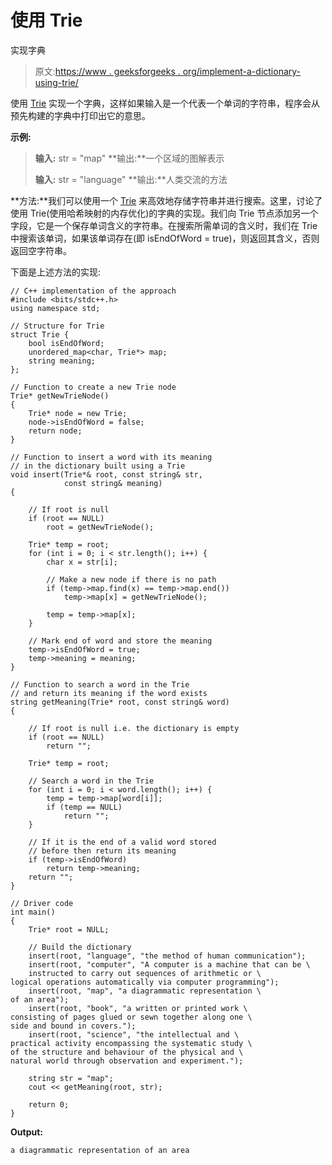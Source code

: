 # 使用 Trie

实现字典

> 原文:[https://www . geeksforgeeks . org/implement-a-dictionary-using-trie/](https://www.geeksforgeeks.org/implement-a-dictionary-using-trie/)

使用 [Trie](https://www.geeksforgeeks.org/trie-insert-and-search/) 实现一个字典，这样如果输入是一个代表一个单词的字符串，程序会从预先构建的字典中打印出它的意思。

**示例:**

> **输入:** str = "map"
> **输出:**一个区域的图解表示
> 
> **输入:** str = "language"
> **输出:**人类交流的方法

**方法:**我们可以使用一个 [Trie](https://www.geeksforgeeks.org/trie-insert-and-search/) 来高效地存储字符串并进行搜索。这里，讨论了使用 Trie(使用哈希映射的内存优化)的字典的实现。我们向 Trie 节点添加另一个字段，它是一个保存单词含义的字符串。在搜索所需单词的含义时，我们在 Trie 中搜索该单词，如果该单词存在(即 isEndOfWord = true)，则返回其含义，否则返回空字符串。

下面是上述方法的实现:

```
// C++ implementation of the approach
#include <bits/stdc++.h>
using namespace std;

// Structure for Trie
struct Trie {
    bool isEndOfWord;
    unordered_map<char, Trie*> map;
    string meaning;
};

// Function to create a new Trie node
Trie* getNewTrieNode()
{
    Trie* node = new Trie;
    node->isEndOfWord = false;
    return node;
}

// Function to insert a word with its meaning
// in the dictionary built using a Trie
void insert(Trie*& root, const string& str,
            const string& meaning)
{

    // If root is null
    if (root == NULL)
        root = getNewTrieNode();

    Trie* temp = root;
    for (int i = 0; i < str.length(); i++) {
        char x = str[i];

        // Make a new node if there is no path
        if (temp->map.find(x) == temp->map.end())
            temp->map[x] = getNewTrieNode();

        temp = temp->map[x];
    }

    // Mark end of word and store the meaning
    temp->isEndOfWord = true;
    temp->meaning = meaning;
}

// Function to search a word in the Trie
// and return its meaning if the word exists
string getMeaning(Trie* root, const string& word)
{

    // If root is null i.e. the dictionary is empty
    if (root == NULL)
        return "";

    Trie* temp = root;

    // Search a word in the Trie
    for (int i = 0; i < word.length(); i++) {
        temp = temp->map[word[i]];
        if (temp == NULL)
            return "";
    }

    // If it is the end of a valid word stored
    // before then return its meaning
    if (temp->isEndOfWord)
        return temp->meaning;
    return "";
}

// Driver code
int main()
{
    Trie* root = NULL;

    // Build the dictionary
    insert(root, "language", "the method of human communication");
    insert(root, "computer", "A computer is a machine that can be \
    instructed to carry out sequences of arithmetic or \
logical operations automatically via computer programming");
    insert(root, "map", "a diagrammatic representation \
of an area");
    insert(root, "book", "a written or printed work \
consisting of pages glued or sewn together along one \
side and bound in covers.");
    insert(root, "science", "the intellectual and \
practical activity encompassing the systematic study \
of the structure and behaviour of the physical and \
natural world through observation and experiment.");

    string str = "map";
    cout << getMeaning(root, str);

    return 0;
}
```

**Output:**

```
a diagrammatic representation of an area

```